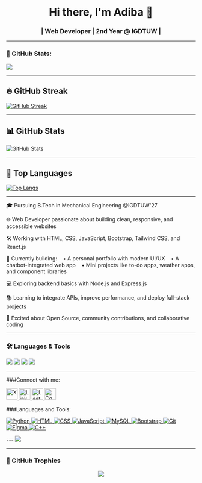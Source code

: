 <h1 align="center">Hi there, I'm Adiba 🌸</h1>
<h3 align="center"> | Web Developer | 2nd Year @ IGDTUW |</h3>

---
### 🔪 GitHub Stats:
<p align="left">
  <img src="https://github-readme-stats.vercel.app/api/top-langs/?username=adiba-zehra&layout=compact&theme=tokyonight" />

---

## 🔥 GitHub Streak
[![GitHub Streak](https://streak-stats.demolab.com?user=adiba-zehra&theme=highcontrast&hide_border=true)](https://git.io/streak-stats)

---

## 📊 GitHub Stats
![GitHub Stats](https://github-readme-stats.vercel.app/api?username=adiba-zehra&show_icons=true&theme=radical&hide_border=true)

---

## 📌 Top Languages
[![Top Langs](https://github-readme-stats.vercel.app/api/top-langs/?username=adiba-zehra&layout=compact&theme=tokyonight)](https://github.com/anuraghazra/github-readme-stats)

---

🎓 Pursuing B.Tech in Mechanical Engineering @IGDTUW'27

🌐 Web Developer passionate about building clean, responsive, and accessible websites

🛠️ Working with HTML, CSS, JavaScript, Bootstrap, Tailwind CSS, and React.js

🚀 Currently building:
   • A personal portfolio with modern UI/UX
   • A chatbot-integrated web app
   • Mini projects like to-do apps, weather apps, and component libraries

💻 Exploring backend basics with Node.js and Express.js

📚 Learning to integrate APIs, improve performance, and deploy full-stack projects

🌟 Excited about Open Source, community contributions, and collaborative coding

---

### 🛠️ Languages & Tools
<p align="left">
  <img src="https://img.shields.io/badge/Python-3776AB?style=for-the-badge&logo=python&logoColor=white"/>
  <img src="https://img.shields.io/badge/C++-00599C?style=for-the-badge&logo=cplusplus&logoColor=white"/>
  <img src="https://img.shields.io/badge/Figma-F24E1E?style=for-the-badge&logo=figma&logoColor=white"/>
  <img src="https://img.shields.io/badge/VSCode-007ACC?style=for-the-badge&logo=visual-studio-code&logoColor=white"/>
</p>

---

###Connect with me:
<p align="left">
  <a href="https://x.com/zehra_adiba" target="_blank">
    <img src="https://cdn.jsdelivr.net/gh/devicons/devicon/icons/twitter/twitter-original.svg" alt="X" width="30" height="30"/>
  </a>
  
  <a href="https://www.linkedin.com/in/adibaz/" target="_blank">
    <img src="https://cdn.jsdelivr.net/gh/devicons/devicon/icons/linkedin/linkedin-original.svg" alt="LinkedIn" width="30" height="30"/>
  </a>
  
  <a href="https://leetcode.com/u/adibazehra/" target="_blank">
    <img src="https://upload.wikimedia.org/wikipedia/commons/1/19/LeetCode_logo_black.png" alt="LeetCode" width="30" height="30"/>
  </a>
  
  <a href="https://codeforces.com/profile/adibazehra18" target="_blank">
    <img src="https://sta.codeforces.com/s/42181/images/codeforces-logo-with-telegram.png" alt="Codeforces" width="30" height="30"/>
  </a>
</p>

###Languages and Tools:

<p align="left">
  <a href="https://www.python.org/" target="_blank">
    <img src="https://skillicons.dev/icons?i=python" alt="Python" />
  </a>
  
  <a href="https://www.w3schools.com/html/" target="_blank">
    <img src="https://skillicons.dev/icons?i=html" alt="HTML" />
  </a>
  
  <a href="https://www.w3schools.com/css/" target="_blank">
    <img src="https://skillicons.dev/icons?i=css" alt="CSS" />
  </a>
  
  <a href="https://www.javascript.com/" target="_blank">
    <img src="https://skillicons.dev/icons?i=js" alt="JavaScript" />
  </a>
  
  <a href="https://www.mysql.com/" target="_blank">
    <img src="https://skillicons.dev/icons?i=mysql" alt="MySQL" />
  </a>
  
  <a href="https://getbootstrap.com/" target="_blank">
    <img src="https://skillicons.dev/icons?i=bootstrap" alt="Bootstrap" />
  </a>
  
  <a href="https://git-scm.com/" target="_blank">
    <img src="https://skillicons.dev/icons?i=git" alt="Git" />
  </a>
  
  <a href="https://figma.com/" target="_blank">
    <img src="https://skillicons.dev/icons?i=figma" alt="Figma" />
  </a>
  
  <a href="https://cplusplus.com/" target="_blank">
    <img src="https://skillicons.dev/icons?i=cpp" alt="C++" />
  </a>
</p>
---
  <img src="https://github-readme-stats.vercel.app/api?username=adiba-zehra&show_icons=true&theme=tokyonight" />
</p>

---

### 🌟 GitHub Trophies
<p align="center">
  <img src="https://github-profile-trophy.vercel.app/?username=adiba-zehra&theme=discord&row=1&margin-w=20&no-frame=true" />
</p>
